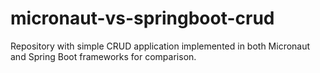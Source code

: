 # micronaut-vs-springboot-crud
Repository with simple CRUD application implemented in both Micronaut and Spring Boot frameworks for comparison.
